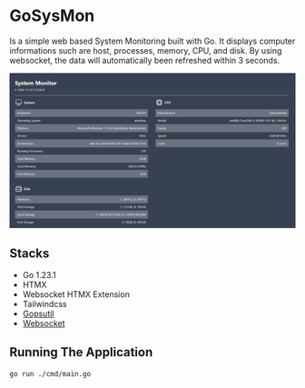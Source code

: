 # GoSysMon

Is a simple web based System Monitoring built with Go. It displays computer informations such are host, processes, memory, CPU, and disk. By using websocket, the data will automatically been refreshed within 3 seconds.

![alt text](screenshot.png "screenshot of system monitor")

## Stacks

+ Go 1.23.1
+ HTMX
+ Websocket HTMX Extension
+ Tailwindcss
+ [Gopsutil](https://pkg.go.dev/github.com/shirou/gopsutil/v4)
+ [Websocket](https://github.com/coder/websocket)

## Running The Application

```bash
go run ./cmd/main.go
```

